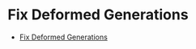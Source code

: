 # Fix Deformed Generations
- [Fix Deformed Generations](https://learnprompting.org/docs/image_prompting/fix_deformed_generations)
